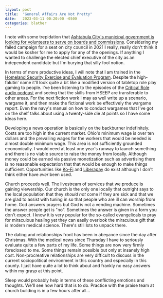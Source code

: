 ```yaml
---
layout: post
title:  "General Affairs Are Not Pretty"
date:   2023-03-11 00:20:00 -0500
categories: blather
---
```

I note with some trepidation that [Ashtabula City's municipal government is looking for volunteers to serve on boards and commissions](http://web.archive.org/web/20230311052727/https://www.starbeacon.com/news/city-of-ashtabula-seeking-board-and-commission-members/article_bb951e22-bf4c-11ed-9494-1b90edc0e608.html).  Considering my failed campaign for a seat on city council in 2021 I really, really don't think it would be kosher for me to apply for any of the openings.  If anything I wanted to challenge the elected chief executive of the city as an independent candidate but I'm burying that silly fool notion.  

In terms of more productive ideas, I will note that I am trained in the [Homeland Security Exercise and Evaluation Program](https://www.fema.gov/emergency-managers/national-preparedness/exercises/hseep).  Despite the high-falutin' name it'll look quite a bit like a modified version of tabletop role play gaming to people.  I've been listening to the episodes of the [Critical Role audio podcast](https://critrole.com/podcastfilter/one-shot/) and seeing that the skills from HSEEP are transferable to other areas.  For the next fiction work I may as well write up a scenario, wargame it, and then make the fictional work be effectively the wargame report.  Even the navy's manual on how to conduct wargames that I've got on the shelf talks about using a twenty-side die at points so I have some ideas here.

Developing a news operation is basically on the backburner indefinitely.  Costs are too high in the current market.  Ohio's minimum wage is over ten dollars and the prevailing wages for the workers that would be needed is almost double minimum wage.  This area is not sufficiently grounded economically.  I would need at least one year's runway to launch something and there is no viable source to raise the money from locally.  Although money could be earned via passive monetization such as advertising there is no reasonable expectation that that would be enough to make things sufficient.  Opportunities like [Ko-Fi](https://ko-fi.com/smkellat) and [Liberapay](https://liberapay.com/smkellat) do exist although I don't think either have *ever* been used.

Church proceeds well.  The livestream of services that we produce is gaining viewership.  Our church is the only one locally that outright says to the local population that they *should not* come if they are sick and that we are glad to assist with tuning in so that people who are ill can worship from home.  God answers prayers but God is not a vending machine.  Sometimes the answer people get is "no".  Sometimes the answer is given in a form you don't expect.  I know it is very popular for the so-called evangelicals to pray for miraculous healing yet they can easily overlook the miraculous gift that is modern medical science.  There's still lots to unpack there.

The dating and relationships front has been in abeyance since the day after Christmas.  With the medical news since Thursday I have to seriously evaluate quite a few parts of my life.  Some things are now very firmly foreclosed to me.  Some things remain possible but only at insanely high cost.  Non-procreative relationships are very difficult to discuss in the current sociopolitical environment in this country and especially in this county.  I just have quite a lot to think about and frankly no easy answers within my grasp at this point.  

Sleep would probably help in terms of these conflicting emotions and thoughts.  We'll see how hard that is to do.  Practice with the praise team at church building is in a few hours after all...